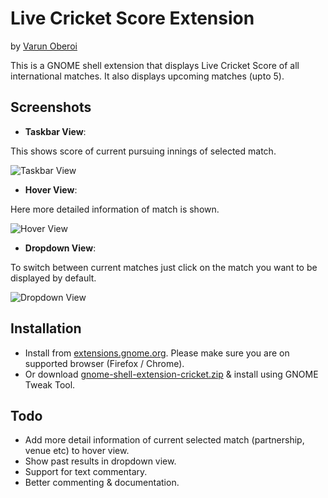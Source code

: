 # Live Cricket Score Extension
by [Varun Oberoi](mailto:varunoberoi@outlook.com)

This is a GNOME shell extension that displays Live Cricket Score of all international matches. It also displays upcoming matches (upto 5).


## Screenshots

* **Taskbar View**: 

This shows score of current pursuing innings of selected match.

![Taskbar View](https://raw.github.com/varunoberoi/gnome-shell-extension-cricket/master/taskbar-view.png)


* **Hover View**: 

Here more detailed information of match is shown.

![Hover View](https://raw.github.com/varunoberoi/gnome-shell-extension-cricket/master/hover-view.png)


* **Dropdown View**: 

To switch between current matches just click on the match you want to be displayed by default.

![Dropdown View](https://raw.github.com/varunoberoi/gnome-shell-extension-cricket/master/dropdown-view.png)



## Installation

* Install from [extensions.gnome.org](https://extensions.gnome.org). Please make sure you are on supported browser (Firefox / Chrome).
* Or download [gnome-shell-extension-cricket.zip](https://raw.github.com/varunoberoi/gnome-shell-extension-cricket/master/gnome-shell-extension-cricket.zip) & install using GNOME Tweak Tool.


## Todo

* Add more detail information of current selected match (partnership, venue etc) to hover view.
* Show past results in dropdown view.
* Support for text commentary.
* Better commenting & documentation.

